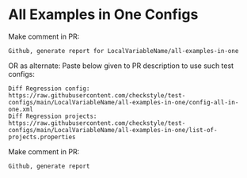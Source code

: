 # All Examples in One Configs
Make comment in PR:
```
Github, generate report for LocalVariableName/all-examples-in-one
```
OR as alternate:
Paste below given to PR description to use such test configs:
```
Diff Regression config: https://raw.githubusercontent.com/checkstyle/test-configs/main/LocalVariableName/all-examples-in-one/config-all-in-one.xml
Diff Regression projects: https://raw.githubusercontent.com/checkstyle/test-configs/main/LocalVariableName/all-examples-in-one/list-of-projects.properties
```
Make comment in PR:
```
Github, generate report
```
